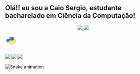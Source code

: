 ## Olá!! eu sou a Caio Sergio, estudante bacharelado em Ciência da Computação!
<div align="center">
  <a href="https://github.com/Serginho13">
  <img height="180em" src="https://github-readme-stats.vercel.app/api?username=Serginho13&show_icons=true&theme=dracula&include_all_commits=true&count_private=true"/>
  <img height="180em" src="https://github-readme-stats.vercel.app/api/top-langs/?username=Serginho13&layout=compact&langs_count=7&theme=dracula"/>
</div>
<div style="display: inline_block"><br>
  <img align="center" alt="Serginho-Python" height="30" width="40" src="https://raw.githubusercontent.com/devicons/devicon/master/icons/python/python-original.svg">
</div>
  
  ##
 
<div> 
  <a href="https://instagram.com/serginho_nascimento13" target="_blank"><img src="https://img.shields.io/badge/-Instagram-%23E4405F?style=for-the-badge&logo=instagram&logoColor=white" target="_blank"></a>
  <a href = "mailto:caio.s.nascimento13@gmail.com"><img src="https://img.shields.io/badge/-Gmail-%23333?style=for-the-badge&logo=gmail&logoColor=white" target="_blank"></a>
  <a href="https://www.linkedin.com/in/caiosergionascimento" target="_blank"><img src="https://img.shields.io/badge/-LinkedIn-%230077B5?style=for-the-badge&logo=linkedin&logoColor=white" target="_blank"></a> 
 
  ![Snake animation](https://github.com/Serginho13/Serginho13/blob/output/github-contribution-grid-snake.svg)
 
</div>

